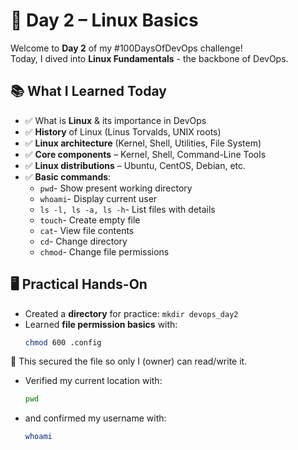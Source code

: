 # 🐧 Day 2 – Linux Basics

Welcome to **Day 2** of my #100DaysOfDevOps challenge!  
Today, I dived into **Linux Fundamentals** - the backbone of DevOps.  

## 📚 What I Learned Today
- ✅ What is **Linux** & its importance in DevOps
- ✅ **History** of Linux (Linus Torvalds, UNIX roots)
- ✅ **Linux architecture** (Kernel, Shell, Utilities, File System)
- ✅ **Core components** – Kernel, Shell, Command-Line Tools
- ✅ **Linux distributions** – Ubuntu, CentOS, Debian, etc.
- ✅ **Basic commands**:
  - `pwd`- Show present working directory  
  - `whoami`- Display current user  
  - `ls -l, ls -a, ls -h`- List files with details  
  - `touch`- Create empty file  
  - `cat`- View file contents  
  - `cd`- Change directory  
  - `chmod`- Change file permissions  



## 🖥️ Practical Hands-On
- Created a **directory** for practice: `mkdir devops_day2`
- Learned **file permission basics** with:
  ```bash
  chmod 600 .config
  ```
🔑 This secured the file so only I (owner) can read/write it.
- Verified my current location with:
  ```bash
  pwd
  ```
- and confirmed my username with:
  ```bash
  whoami
  ```
